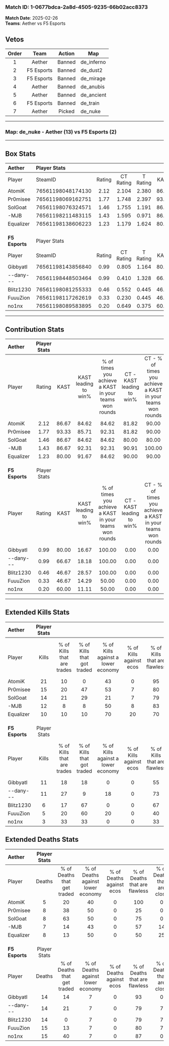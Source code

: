### Match ID: 1-0677bdca-2a8d-4505-9235-66b02acc8373  
**Match Date**: 2025-02-26  
**Teams**: Aether vs F5 Esports  

## Vetos  

| Order | Team | Action | Map |
| :---: | :--: | :----: | --- |
| 1 | Aether | Banned | de_inferno |
| 2 | F5 Esports | Banned | de_dust2 |
| 3 | F5 Esports | Banned | de_mirage |
| 4 | Aether | Banned | de_anubis |
| 5 | Aether | Banned | de_ancient |
| 6 | F5 Esports | Banned | de_train |
| 7 | Aether | Picked | de_nuke |

---  

### **Map**: de_nuke - Aether (13) vs F5 Esports (2)  
---  

## Box Stats  

| **Aether**     | Player Stats      |        |           |          |       |       |       |         |        |      |     |
| :- | :- | :-: | :-: | :-: | :-: | :-: | :-: | :-: | :-: | :-: | :-: |
| Player         | SteamID           | Rating | CT Rating | T Rating | KAST  |  ADR  | Kills | Assists | Deaths | K/D  | HS% |
| AtomiK         | 76561198048174130 |  2.12  |   2.104   |  2.380   | 86.67 | 121.4 |  21   |    1    |   5    | 4.20 | 47  |
| Pr0misee       | 76561198069162751 |  1.77  |   1.748   |  2.397   | 93.33 | 123.0 |  15   |    8    |   8    | 1.88 | 40  |
| SolGoat        | 76561198076324571 |  1.46  |   1.755   |  1.191   | 86.67 | 63.1  |  14   |    7    |   8    | 1.75 | 50  |
| -MJB           | 76561198211483115 |  1.43  |   1.595   |  0.971   | 86.67 | 81.5  |  12   |    5    |   7    | 1.71 | 33  |
| Equalizer      | 76561198138606223 |  1.23  |   1.179   |  1.624   | 80.00 | 85.9  |  10   |    3    |   8    | 1.25 | 50  |
|                |                   |        |           |          |       |       |       |         |        |      |     |
|                |                   |        |           |          |       |       |       |         |        |      |     |
|                |                   |        |           |          |       |       |       |         |        |      |     |
| **F5 Esports** | Player Stats      |        |           |          |       |       |       |         |        |      |     |
| Player         | SteamID           | Rating | CT Rating | T Rating | KAST  |  ADR  | Kills | Assists | Deaths | K/D  | HS% |
| Gibbyatl       | 76561198143856840 |  0.99  |   0.805   |  1.164   | 80.00 | 61.6  |  11   |    2    |   14   | 0.79 | 72  |
| --dany---      | 76561198448503464 |  0.99  |   0.410   |  1.328   | 66.67 | 88.9  |  11   |    3    |   14   | 0.79 | 54  |
| Blitz1230      | 76561198081255333 |  0.46  |   0.552   |  0.445   | 46.67 | 56.3  |   6   |    5    |   14   | 0.43 | 33  |
| FuuuZion       | 76561198117262619 |  0.33  |   0.230   |  0.445   | 46.67 | 50.2  |   5   |    2    |   15   | 0.33 | 80  |
| no1nx          | 76561198089583895 |  0.20  |   0.649   |  0.375   | 60.00 | 20.3  |   3   |    0    |   15   | 0.20 | 66  |
---  

## Contribution Stats  

| **Aether**     | Player Stats |       |                      |                                                        |                           |                                                             |                          |                                                            |
| :- | :-: | :-: | :-: | :-: | :-: | :-: | :-: | :-: |
| Player         |    Rating    | KAST  | KAST leading to win% | % of times you achieve a KAST in your teams won rounds | CT - KAST leading to win% | CT - % of times you achieve a KAST in your teams won rounds | T - KAST leading to win% | T - % of times you achieve a KAST in your teams won rounds |
| AtomiK         |     2.12     | 86.67 |        84.62         |                         84.62                          |           81.82           |                            90.00                            |          100.00          |                           66.67                            |
| Pr0misee       |     1.77     | 93.33 |        85.71         |                         92.31                          |           81.82           |                            90.00                            |          100.00          |                           100.00                           |
| SolGoat        |     1.46     | 86.67 |        84.62         |                         84.62                          |           80.00           |                            80.00                            |          100.00          |                           100.00                           |
| -MJB           |     1.43     | 86.67 |        92.31         |                         92.31                          |           90.91           |                           100.00                            |          100.00          |                           66.67                            |
| Equalizer      |     1.23     | 80.00 |        91.67         |                         84.62                          |           90.00           |                            90.00                            |          100.00          |                           66.67                            |
|                |              |       |                      |                                                        |                           |                                                             |                          |                                                            |
|                |              |       |                      |                                                        |                           |                                                             |                          |                                                            |
|                |              |       |                      |                                                        |                           |                                                             |                          |                                                            |
| **F5 Esports** | Player Stats |       |                      |                                                        |                           |                                                             |                          |                                                            |
| Player         |    Rating    | KAST  | KAST leading to win% | % of times you achieve a KAST in your teams won rounds | CT - KAST leading to win% | CT - % of times you achieve a KAST in your teams won rounds | T - KAST leading to win% | T - % of times you achieve a KAST in your teams won rounds |
| Gibbyatl       |     0.99     | 80.00 |        16.67         |                         100.00                         |           0.00            |                            0.00                             |          20.00           |                           100.00                           |
| --dany---      |     0.99     | 66.67 |        18.18         |                         100.00                         |           0.00            |                            0.00                             |          22.22           |                           100.00                           |
| Blitz1230      |     0.46     | 46.67 |        28.57         |                         100.00                         |           0.00            |                            0.00                             |          33.33           |                           100.00                           |
| FuuuZion       |     0.33     | 46.67 |        14.29         |                         50.00                          |           0.00            |                            0.00                             |          16.67           |                           50.00                            |
| no1nx          |     0.20     | 60.00 |        11.11         |                         50.00                          |           0.00            |                            0.00                             |          14.29           |                           50.00                            |
---  

## Extended Kills Stats  

| **Aether**     | Player Stats |                            |                            |                                    |                         |                              |                                 |                                       |                    |           |
| :- | :-: | :-: | :-: | :-: | :-: | :-: | :-: | :-: | :-: | :-: |
| Player         |    Kills     | % of Kills that are trades | % of Kills that got traded | % of Kills against a lower economy | % of Kills against ecos | % of Kills that are flawless | % of Kills that are close duels | % of Kills that are assisted by flash | Pistol Round Kills | AWP Kills |
| AtomiK         |      21      |             10             |             0              |                 43                 |            0            |              95              |                0                |                  14                   |         4          |     5     |
| Pr0misee       |      15      |             20             |             47             |                 53                 |            7            |              80              |                0                |                   7                   |         1          |     0     |
| SolGoat        |      14      |             21             |             29             |                 21                 |            7            |              79              |                0                |                   0                   |         3          |     0     |
| -MJB           |      12      |             8              |             8              |                 50                 |            8            |              83              |               17                |                   0                   |         2          |     0     |
| Equalizer      |      10      |             10             |             10             |                 70                 |           20            |              70              |               10                |                   0                   |         0          |     0     |
|                |              |                            |                            |                                    |                         |                              |                                 |                                       |                    |           |
|                |              |                            |                            |                                    |                         |                              |                                 |                                       |                    |           |
|                |              |                            |                            |                                    |                         |                              |                                 |                                       |                    |           |
| **F5 Esports** | Player Stats |                            |                            |                                    |                         |                              |                                 |                                       |                    |           |
| Player         |    Kills     | % of Kills that are trades | % of Kills that got traded | % of Kills against a lower economy | % of Kills against ecos | % of Kills that are flawless | % of Kills that are close duels | % of Kills that are assisted by flash | Pistol Round Kills | AWP Kills |
| Gibbyatl       |      11      |             18             |             18             |                 0                  |            0            |              55              |                9                |                   0                   |         0          |     0     |
| --dany---      |      11      |             27             |             9              |                 18                 |            0            |              73              |                9                |                   9                   |         0          |     0     |
| Blitz1230      |      6       |             17             |             67             |                 0                  |            0            |              67              |                0                |                   0                   |         1          |     0     |
| FuuuZion       |      5       |             20             |             60             |                 20                 |            0            |              40              |                0                |                   0                   |         1          |     1     |
| no1nx          |      3       |             33             |             33             |                 0                  |            0            |              33              |               33                |                   0                   |         0          |     0     |
## Extended Deaths Stats  

| **Aether**     | Player Stats |                             |                                   |                          |                               |                            |                           |               |
| :- | :-: | :-: | :-: | :-: | :-: | :-: | :-: | :-: |
| Player         |    Deaths    | % of Deaths that get traded | % of Deaths against lower economy | % of Deaths against ecos | % of Deaths that are flawless | % of Deaths that are close | % of Deaths while blinded | Deaths to AWP |
| AtomiK         |      5       |             20              |                40                 |            0             |              100              |             0              |             0             |       0       |
| Pr0misee       |      8       |             38              |                50                 |            0             |              25               |             0              |             0             |       1       |
| SolGoat        |      8       |             63              |                50                 |            0             |              75               |             0              |            13             |       0       |
| -MJB           |      7       |             14              |                43                 |            0             |              57               |             14             |             0             |       0       |
| Equalizer      |      8       |             13              |                50                 |            0             |              50               |             25             |             0             |       0       |
|                |              |                             |                                   |                          |                               |                            |                           |               |
|                |              |                             |                                   |                          |                               |                            |                           |               |
|                |              |                             |                                   |                          |                               |                            |                           |               |
| **F5 Esports** | Player Stats |                             |                                   |                          |                               |                            |                           |               |
| Player         |    Deaths    | % of Deaths that get traded | % of Deaths against lower economy | % of Deaths against ecos | % of Deaths that are flawless | % of Deaths that are close | % of Deaths while blinded | Deaths to AWP |
| Gibbyatl       |      14      |             14              |                 7                 |            0             |              93               |             0              |            14             |       2       |
| --dany---      |      14      |             21              |                 7                 |            0             |              79               |             7              |             0             |       0       |
| Blitz1230      |      14      |              0              |                 7                 |            0             |              79               |             7              |             0             |       0       |
| FuuuZion       |      15      |             13              |                 7                 |            0             |              80               |             7              |             7             |       2       |
| no1nx          |      15      |             40              |                 7                 |            0             |              87               |             0              |             7             |       1       |
